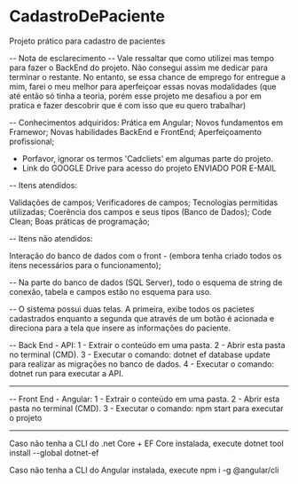 # CadastroDePaciente
Projeto prático para cadastro de pacientes


-- Nota de esclarecimento --
Vale ressaltar que como utilizei mas tempo para fazer o BackEnd do projeto. Não consegui assim me dedicar para terminar 
o restante. No entanto, se essa chance de emprego for entregue a mim, farei o meu melhor para aperfeiçoar essas novas modalidades 
(que até então só tinha a teoria, porém esse projeto me desafiou a por em pratica e fazer descobrir que é com isso que eu quero trabalhar)

-- Conhecimentos adquiridos:
Prática em Angular;
Novos fundamentos em Framewor;
Novas habilidades BackEnd e FrontEnd;
Aperfeiçoamento profissional;

* Porfavor, ignorar os termos 'Cadcliets' em algumas parte do projeto.
* Link do GOOGLE Drive para acesso do projeto ENVIADO POR E-MAIL

-- Itens atendidos:

Validações de campos;
Verificadores de campos;
Tecnologias permitidas utilizadas;
Coerência dos campos e seus tipos (Banco de Dados);
Code Clean;
Boas práticas de programação;

-- Itens não atendidos:

Interação do banco de dados com o front - 
(embora tenha criado todos os itens necessários para o funcionamento);


-- Na parte do banco de dados (SQL Server), todo o esquema de string de conexão, tabela e campos estão no esquema para uso.


-- O sistema possui duas telas. A primeira, exibe todos os pacietes cadastrados enquanto a segunda que através de um
botão é acionada e direciona para a tela que insere as informações do paciente.



-- Back End - API:
1 - Extrair o conteúdo em uma pasta.
2 - Abrir esta pasta no terminal (CMD).
3 - Executar o comando:
	dotnet ef database update
para realizar as migrações no banco de dados.
4 - Executar o comando:
	dotnet run
para executar a API.

-----------------------------------------------------------------------
-- Front End - Angular:
1 - Extrair o conteúdo em uma pasta.
2 - Abrir esta pasta no terminal (CMD).
3 - Executar o comando:
	npm start
para executar o projeto

-----------------------------------------------------------------------
Caso não tenha a CLI do .net Core + EF Core instalada, execute
	dotnet tool install --global dotnet-ef

Caso não tenha a CLI do Angular instalada, execute
	npm i -g @angular/cli
